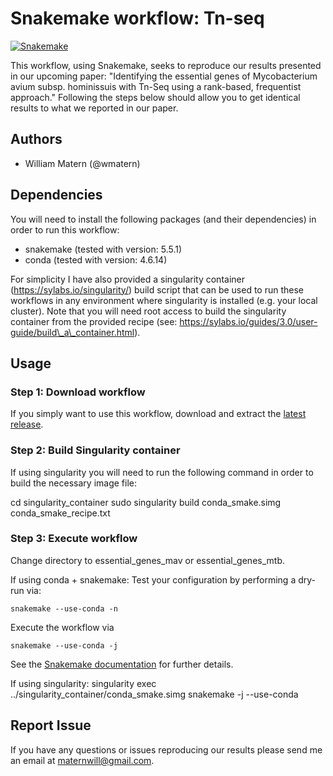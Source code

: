 # Snakemake workflow: Tn-seq

[![Snakemake](https://img.shields.io/badge/snakemake-≥3.12.0-brightgreen.svg)](https://snakemake.bitbucket.io)

This workflow, using Snakemake, seeks to reproduce our results presented in our upcoming paper: "Identifying the essential genes of Mycobacterium avium subsp. hominissuis with Tn-Seq using a rank-based, frequentist approach." Following the steps below should allow you to get identical results to what we reported in our paper.

## Authors

* William Matern (@wmatern)

## Dependencies

You will need to install the following packages (and their dependencies) in order to run this workflow:
* snakemake (tested with version: 5.5.1)
* conda (tested with version: 4.6.14)

For simplicity I have also provided a singularity container (https://sylabs.io/singularity/) build script that can be used to run these workflows in any environment where singularity is installed (e.g. your local cluster). Note that you will need root access to build the singularity container from the provided recipe (see: https://sylabs.io/guides/3.0/user-guide/build\_a\_container.html).

## Usage

### Step 1: Download workflow

If you simply want to use this workflow, download and extract the [latest release](https://github.com/snakemake-workflows/tn-seq/releases).

### Step 2: Build Singularity container

If using singularity you will need to run the following command in order to build the necessary image file:

cd singularity\_container
sudo singularity build conda\_smake.simg conda\_smake\_recipe.txt

### Step 3: Execute workflow
Change directory to essential\_genes\_mav or essential\_genes\_mtb.

If using conda + snakemake:
Test your configuration by performing a dry-run via:

    snakemake --use-conda -n

Execute the workflow via

    snakemake --use-conda -j

See the [Snakemake documentation](https://snakemake.readthedocs.io/en/stable/executable.html) for further details.

If using singularity:
singularity exec ../singularity\_container/conda\_smake.simg snakemake -j --use-conda

## Report Issue
If you have any questions or issues reproducing our results please send me an email at maternwill@gmail.com.
